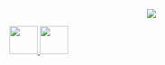 <p align="center">
  <img src="https://capsule-render.vercel.app/api?text=Hey"/>
</p>
<a href="=https://www.instagram.com/mithil_.15/profilecard/?igsh=dGhzZXdienFhc2Y1">
  <img height="50" src="https://user-images.githubusercontent.com/46517096/166974368-9798f39f-1f46-499c-b14e-81f0a3f83a06.png"/>
</a>
<a href="=https://www.instagram.com/mithil_.15/profilecard/?igsh=dGhzZXdienFhc2Y1">
  <img height="50" src=""![image](https://github.com/user-attachments/assets/46ed00e9-7e3c-4a84-93fb-5327b9d4e4ed)
"/>
</a>
